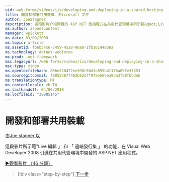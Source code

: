 ```yaml
---
uid: web-forms/videos/iis/developing-and-deploying-in-a-shared-hosting
title: 開發和部署共用裝載 |Microsoft 文件
author: JoeStagner
description: 這段影片介紹開發的 ASP.NET 應用程式在共用代管環境中所示範&quot;Live 編輯&quot;和&quot;遠端發行集 （& s)...
ms.author: aspnetcontent
manager: wpickett
ms.date: 03/09/2009
ms.topic: article
ms.assetid: fb6b54c6-5459-4528-98a0-1fb16144836a
ms.technology: dotnet-webforms
ms.prod: .net-framework
msc.legacyurl: /web-forms/videos/iis/developing-and-deploying-in-a-shared-hosting
msc.type: video
ms.openlocfilehash: 806e328472ee398c5641c899b41176a89fe37353
ms.sourcegitcommit: f8852267f463b62d7f975e56bea9aa3f68fbbdeb
ms.translationtype: MT
ms.contentlocale: zh-TW
ms.lasthandoff: 04/06/2018
ms.locfileid: "30885145"
---
```

<a name="developing-and-deploying-in-a-shared-hosting"></a>開發和部署共用裝載
====================
由[Joe stagner 以](https://github.com/JoeStagner)

這段影片所示範"Live 編輯 」 和 「 遠端發行集 」 的功能，在 Visual Web Developer 2008 引進在共用代管環境中開發的 ASP.NET 應用程式。

[&#9654;觀看影片 （46 分鐘）](https://channel9.msdn.com/Blogs/ASP-NET-Site-Videos/developing-and-deploying-in-a-shared-hosting)

> [!div class="step-by-step"]
> [下一步](working-with-iis7-deligated-admin.md)
